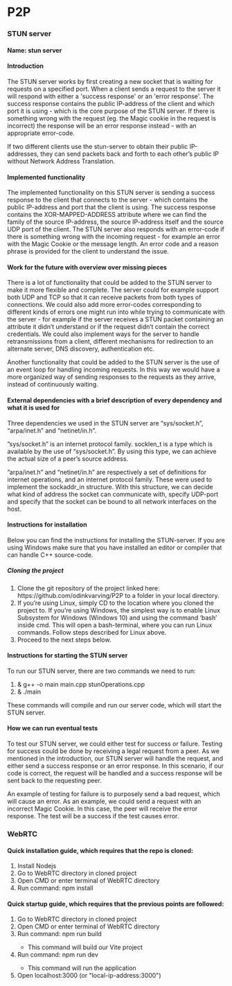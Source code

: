 # P2P
<h3>STUN server</h3>
<h4>Name: stun server</h4>
<h4>Introduction</h4>
<p>The STUN server works by first creating a new socket that is waiting for requests on a specified port. When a client sends a request to the server it will respond with either a 'success response' or an 'error response'. The success response contains the public IP-address of the client and which port it is using - which is the core purpose of the STUN server. If there is something wrong with the request (eg. the Magic cookie in the request is incorrect) the response will be an error response instead - with an appropriate error-code.</p>
<p>If two different clients use the stun-server to obtain their public IP-addresses, they can send packets back and forth to each other’s public IP without Network Address Translation.</p>

<h4>Implemented functionality</h4>
<p>The implemented functionality on this STUN server is sending a success response to the client that connects to the server - which contains the public IP-address and port that the client is using. The success response contains the XOR-MAPPED-ADDRESS attribute where we can find the family of the source IP-address, the source IP-address itself and the source UDP port of the client. The STUN server also responds with an error-code if there is something wrong with the incoming request - for example an error with the Magic Cookie or the message length. An error code and a reason phrase is provided for the client to understand the issue.</p>
<h4>Work for the future with overview over missing pieces</h4>
<p>There is a lot of functionality that could be added to the STUN server to make it more flexible and complete. The server could for example support both UDP and TCP so that it can receive packets from both types of connections. We could also add more error-codes corresponding to different kinds of errors one might run into while trying to communicate with the server - for example if the server receives a STUN packet containing an attribute it didn’t understand or if the request didn’t contain the correct credentials. 
We could also implement ways for the server to handle retransmissions from a client, different mechanisms for redirection to an alternate server, DNS discovery, authentication etc.</p>
<p>Another functionality that could be added to the STUN server is the use of an event loop for handling incoming requests. In this way we would have a more organized way of sending responses to the requests as they arrive, instead of continuously waiting.</p>
<h4>External dependencies with a brief description of every dependency and what it is used for</h4>
<p>Three dependencies we used in the STUN server are “sys/socket.h”, “arpa/inet.h” and “netinet/in.h”.</p>
<p>”sys/socket.h” is an internet protocol family. socklen_t is a type which is available by the use of “sys/socket.h”. By using this type, we can achieve the actual size of a peer’s source address.</p>
<p>”arpa/inet.h” and “netinet/in.h” are respectively a set of definitions for internet operations, and an internet protocol family. These were used to implement the sockaddr_in structure. With this structure, we can decide what kind of address the socket can communicate with, specify UDP-port and specify that the socket can be bound to all network interfaces on the host.</p>
<h4>Instructions for installation</h4>
<p>Below you can find the instructions for installing the STUN-server. If you are using Windows make sure that you have installed an editor or compiler that can handle C++ source-code.</p>
<h5>Cloning the project</h5>
<ol>
<li>Clone the git repository of the project linked here: https://github.com/odinkvarving/P2P to a folder in your local directory.</li>
<li>If you’re using Linux, simply CD to the location where you cloned the project to. If you’re using Windows, the simplest way is to enable Linux Subsystem for Windows (Windows 10) and using the command ‘bash’ inside cmd. This will open a bash-terminal, where you can run Linux commands. Follow steps described for Linux above.</li>
<li>Proceed to the next steps below.</li>
</ol>

<h4>Instructions for starting the STUN server</h4>
<p>To run our STUN server, there are two commands we need to run:</p>
<ol>
<li> & g++ -o main main.cpp stunOperations.cpp</li>
<li> & ./main </li>
</ol>
<p>These commands will compile and run our server code, which will start the STUN server.</p>
<h4>How we can run eventual tests</h4>
<p>To test our STUN server, we could either test for success or failure. Testing for success could be done by receiving a legal request from a peer. As we mentioned in the introduction, our STUN server will handle the request, and either send a success response or an error response. In this scenario, if our code is correct, the request will be handled and a success response will be sent back to the requesting peer.</p>
<p>An example of testing for failure is to purposely send a bad request, which will cause an error. As an example, we could send a request with an incorrect Magic Cookie. In this case, the peer will receive the error response. The test will be a success if the test causes error.</p>

<h3>WebRTC</h3>
<h4>Quick installation guide, which requires that the repo is cloned:</h4>
<ol>
   <li>Install Nodejs</li>
   <li>Go to WebRTC directory in cloned project</li>
   <li>Open CMD or enter terminal of WebRTC directory</li>
   <li>Run command: npm install</li>
</ol>
<h4>Quick startup guide, which requires that the previous points are followed:</h4>
<ol>
   <li>Go to WebRTC directory in cloned project</li>
   <li>Open CMD or enter terminal of WebRTC directory</li>
   <li>Run command: npm run build</li>
   <ul><li>This command will build our Vite project</li></ul>
   <li>Run command: npm run dev</li>
   <ul><li>This command will run the application</li></ul>
   <li>Open localhost:3000 (or "local-ip-address:3000")</li>
</ol>
